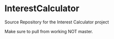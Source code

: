 # InterestCalculator
Source Repository for the Interest Calculator project

Make sure to pull from working NOT master.
